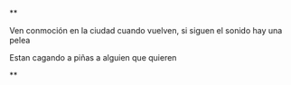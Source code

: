 **

Ven conmoción en la ciudad cuando vuelven, si siguen el sonido hay una pelea

Estan cagando a piñas a alguien que quieren

**